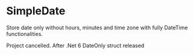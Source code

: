 # SimpleDate
Store date only without hours, minutes and time zone with fully DateTime functionalities.

Project cancelled. After .Net 6 DateOnly struct released
